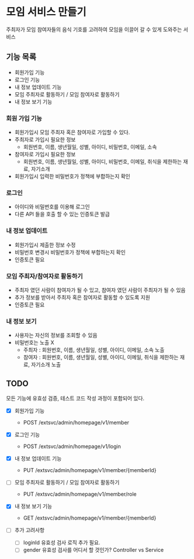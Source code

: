 # 모임 서비스 만들기

주최자가 모임 참여자들의 음식 기호를 고려하여 모임을 이끌어 갈 수 있게 도와주는 서비스 

## 기능 목록

- 회원가입 기능
- 로그인 기능
- 내 정보 업데이트 기능
- 모임 주최자로 활동하기 / 모임 참여자로 활동하기
- 내 정보 보기 기능

### 회원 가입 기능

- 회원가입시 모임 주최자 혹은 참여자로 가입할 수 있다.
- 주최자로 가입시 필요한 정보
  - 회원번호, 이름, 생년월일, 성별, 아이디, 비밀번호, 이메일, 소속
- 참여자로 가입시 필요한 정보
  - 회원번호, 이름, 생년월일, 성별, 아이디, 비밀번호, 이메일, 취식을 제한하는 재료, 자기소개
- 회원가입시 입력한 비밀번호가 정책에 부합하는지 확인

### 로그인

- 아이디와 비밀번호를 이용해 로그인
- 다른 API 들을 호출 할 수 있는 인증토큰 발급

### 내 정보 업데이트

- 회원가입시 제출한 정보 수정
- 비밀번호 변경시 비밀번호가 정책에 부합하는지 확인
- 인증토큰 필요

### 모임 주최자/참여자로 활동하기

- 주최자 였던 사람이 참여자가 될 수 있고, 참여자 였던 사람이 주최자가 될 수 있음
- 추가 정보를 받아서 주최자 혹은 참여자로 활동할 수 있도록 지원
- 인증토큰 필요

### 내 정보 보기

- 사용자는 자신의 정보를 조회할 수 있음
- 비밀번호는 노출 X
  - 주최자 : 회원번호, 이름, 생년월일, 성별, 아이디, 이메일, 소속 노출
  - 참여자 : 회원번호, 이름, 생년월일, 성별, 아이디, 이메일, 취식을 제한하는 재료, 자기소개 노출


## TODO

모든 기능에 유효성 검증, 테스트 코드 작성 과정이 포함되어 있다.

- [x] 회원가입 기능
  - POST /extsvc/admin/homepage/v1/member
- [x] 로그인 기능
  - POST /extsvc/admin/homepage/v1/login
- [x] 내 정보 업데이트 기능
  - PUT /extsvc/admin/homepage/v1/member/{memberId} 
- [ ] 모임 주최자로 활동하기 / 모임 참여자로 활동하기
  - PUT /extsvc/admin/homepage/v1/member/role
- [x] 내 정보 보기 기능
  - GET /extsvc/admin/homepage/v1/member/{memberId}



- [ ] 추가 고려사항
  - [ ] loginId 유효성 검사 로직 추가 필요.
  - [ ] gender 유효성 검사를 어디서 할 것인가? Controller vs Service 
